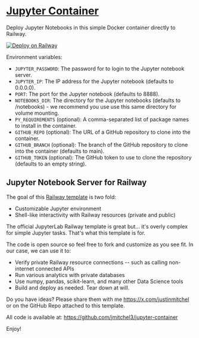 # [Jupyter Container](https://jupytercontainer.com)

Deploy Jupyter Notebooks in this simple Docker container directly to Railway.

[![Deploy on Railway](https://railway.com/button.svg)](https://jupytercontainer.com)

Environment variables:

- `JUPYTER_PASSWORD`: The password for to login to the Jupyter notebook server.
- `JUPYTER_IP`: The IP address for the Jupyter notebook (defaults to 0.0.0.0).
- `PORT`: The port for the Jupyter notebook (defaults to 8888).
- `NOTEBOOKS_DIR`: The directory for the Jupyter notebooks (defaults to /notebooks) - we recommend you use use this same directory for volume mounting.
- `PY_REQUIREMENTS` (optional): A comma-separated list of package names to install in the container.
- `GITHUB_REPO` (optional): The URL of a GitHub repository to clone into the container.
- `GITHUB_BRANCH` (optional): The branch of the GitHub repository to clone into the container (defaults to main).
- `GITHUB_TOKEN` (optional): The GitHub token to use to clone the repository (defaults to an empty string).

## Jupyter Notebook Server for Railway
The goal of this [Railway template](https://jupytercontainer.com) is two fold:

- Customizable Jupyter environment
- Shell-like interactivity with Railway resources (private and public)

The official JupyterLab Railway template is great but... it's overly complex for simple Jupyter tasks. That's what this template is for.

The code is open source so feel free to fork and customize as you see fit. In our case, we can use it to:

- Verify private Railway resource connections -- such as calling non-internet connected APIs
- Run various analytics with private databases
- Use numpy, pandas, scikit-learn, and many other Data Science tools
- Build and deploy as needed. Tear down at will.

Do you have ideas? Please share them with me https://x.com/justinmitchel or on the GitHub Repo attached to this template. 

All code is available at: https://github.com/jmitchel3/jupyter-container

Enjoy!

